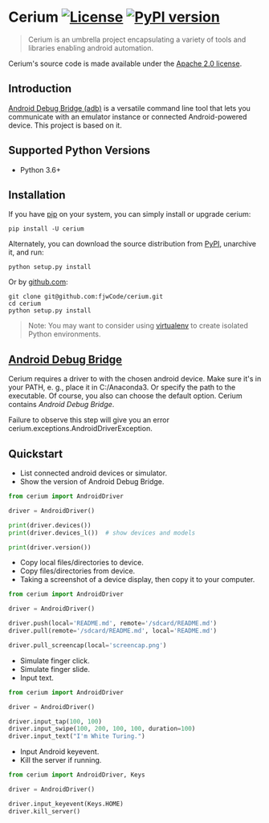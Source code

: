 # Cerium [![License](https://img.shields.io/badge/license-Apache_2-blue.svg)](https://www.apache.org/licenses/LICENSE-2.0) [![PyPI version](https://badge.fury.io/py/cerium.svg)](https://badge.fury.io/py/cerium) 

> Cerium is an umbrella project encapsulating a variety of tools and
libraries enabling android automation.

Cerium's source code is made available under the [Apache 2.0 license](https://github.com/fjwCode/cerium/LICENSE).

## Introduction
[Android Debug Bridge (adb)](http://web.mit.edu/ruggles/MacData/afs/sipb/project/android/OldFiles/docs/tools/help/adb.html) is a versatile command line tool that lets you communicate with an emulator instance or connected Android-powered device. This project is based on it.

## Supported Python Versions
* Python 3.6+

## Installation
If you have [pip](https://pip.pypa.io/) on your system, you can simply install or upgrade cerium:

    pip install -U cerium

Alternately, you can download the source distribution from [PyPI](https://badge.fury.io/py/cerium), unarchive it, and run:

    python setup.py install

Or by [github.com](https://github.com/fjwCode/cerium):

    git clone git@github.com:fjwCode/cerium.git
    cd cerium
    python setup.py install

> Note: You may want to consider using [virtualenv](http://www.virtualenv.org/) to create isolated Python environments.


## [Android Debug Bridge](http://web.mit.edu/ruggles/MacData/afs/sipb/project/android/OldFiles/docs/tools/help/adb.html) 
Cerium requires a driver to with the chosen android device. Make sure it's in your PATH, e. g., place it in C:/Anaconda3. Or specify the path to the executable. Of course, you also can choose the default option. Cerium contains *Android Debug Bridge*.

Failure to observe this step will give you an error cerium.exceptions.AndroidDriverException.


## Quickstart

* List connected android devices or simulator.
* Show the version of Android Debug Bridge.

```python
from cerium import AndroidDriver

driver = AndroidDriver()

print(driver.devices())
print(driver.devices_l())  # show devices and models

print(driver.version())
```

* Copy local files/directories to device.
* Copy files/directories from device.
* Taking a screenshot of a device display, then copy it to your computer.

```python
from cerium import AndroidDriver

driver = AndroidDriver()

driver.push(local='README.md', remote='/sdcard/README.md')
driver.pull(remote='/sdcard/README.md', local='README.md')

driver.pull_screencap(local='screencap.png')
```

* Simulate finger click.
* Simulate finger slide.
* Input text.

```python
from cerium import AndroidDriver

driver = AndroidDriver()

driver.input_tap(100, 100)
driver.input_swipe(100, 200, 100, 100, duration=100)
driver.input_text("I'm White Turing.")
```

* Input Android keyevent.
* Kill the server if running.

```python
from cerium import AndroidDriver, Keys

driver = AndroidDriver()

driver.input_keyevent(Keys.HOME)
driver.kill_server()
```